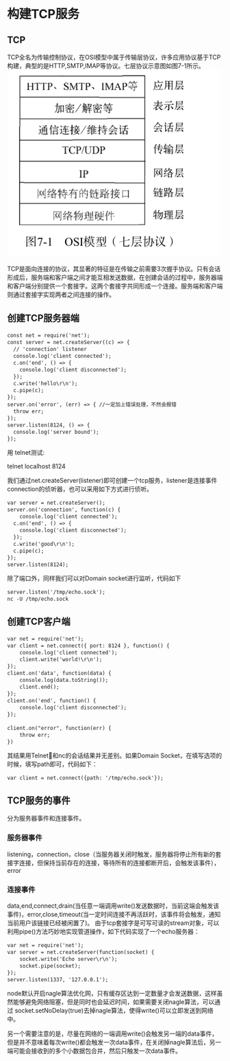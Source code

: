 # 构建TCP服务

##  TCP
TCP全名为传输控制协议，在OSI模型中属于传输层协议，许多应用协议基于TCP构建，典型的是HTTP,SMTP,IMAP等协议。七层协议示意图如图7-1所示。
![](../images/0701.png)

TCP是面向连接的协议，其显著的特征是在传输之前需要3次握手协议。只有会话形成后，服务端和客户端之间才能互相发送数据，在创建会话的过程中，服务器端和客户端分别提供一个套接字。这两个套接字共同形成一个连接。服务端和客户端则通过套接字实现两者之间连接的操作。

## 创建TCP服务器端
````
const net = require('net');
const server = net.createServer((c) => {
  // 'connection' listener
  console.log('client connected');
  c.on('end', () => {
    console.log('client disconnected');
  });
  c.write('hello\r\n');
  c.pipe(c);
});
server.on('error', (err) => { //一定加上错误处理，不然会报错
  throw err;
});
server.listen(8124, () => {
  console.log('server bound');
});
````

用 telnet测试:

telnet localhost 8124


我们通过net.createServer(listener)即可创建一个tcp服务，listener是连接事件connection的侦听器，也可以采用如下方式进行侦听。
````
var server = net.createServer();
server.on('connection', function(c) {
    console.log('client connected');
  c.on('end', () => {
    console.log('client disconnected');
  });
  c.write('good\r\n');
  c.pipe(c);
});
server.listen(8124);
````
除了端口外，同样我们可以对Domain socket进行监听，代码如下
````
server.listen('/tmp/echo.sock');
nc -U /tmp/echo.sock
````

## 创建TCP客户端
````
var net = require('net');
var client = net.connect({ port: 8124 }, function() {
    console.log('client connected');
    client.write('world!\r\n');
});
client.on('data', function(data) {
    console.log(data.toString());
    client.end();
});
client.on('end', function() {
    console.log('client disconnected');
});

client.on("error", function(err) {
    throw err;
})
````
其结果用Telnet􏱲和nc的会话结果并无差别。如果Domain Socket，在填写选项的时候，填写path即可，代码如下：
````
var client = net.connect({path: '/tmp/echo.sock'});
````

## TCP服务的事件
分为服务器事件和连接事件。

### 服务器事件
listening，connection，close（当服务器关闭时触发，服务器将停止所有新的套接字连接，但保持当前存在的连接，等待所有的连接都断开后，会触发该事件），error

### 连接事件
data,end,connect,drain(当任意一端调用write()发送数据时，当前这端会触发该事件)，error,close,timeout(当一定时间连接不再活跃时，该事件将会触发，通知当前用户该链接已经被闲置了)。
由于tcp套接字是可写可读的stream对象，可以利用pipe()方法巧妙地实现管道操作，如下代码实现了一个echo服务器：
````
var net = require('net');
var server = net.createServer(function(socket) {
    socket.write('Echo server\r\n');
    socket.pipe(socket);
});
server.listen(1337, '127.0.0.1');
````
node默认开启nagle算法优化网，只有缓存区达到一定数量才会发送数据，这样虽然能够避免网络阻塞，但是同时也会延迟时间，如果需要关闭nagle算法，可以通过
socket.setNoDelay(true)去掉nagle算法，使得write()可以立即发送到网络中。

另一个需要注意的是，尽量在网络的一端调用write()会触发另一端的data事件，但是并不意味着每次write()都会触发一次data事件，在关闭掉nagle算法后，另一端可能会接收到的多个小数据包合并，然后只触发一次data事件。


